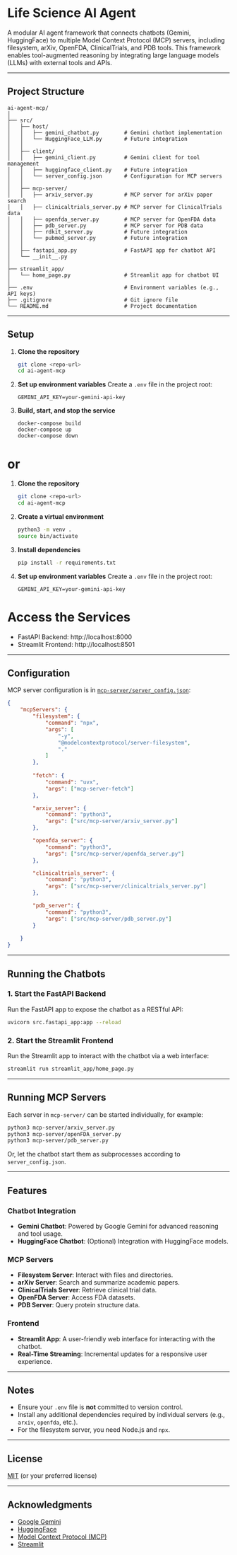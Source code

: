 # Life Science AI Agent

A modular AI agent framework that connects chatbots (Gemini, HuggingFace) to multiple Model Context Protocol (MCP) servers, including filesystem, arXiv, OpenFDA, ClinicalTrials, and PDB tools. This framework enables tool-augmented reasoning by integrating large language models (LLMs) with external tools and APIs.

---

## Project Structure

```
ai-agent-mcp/
│
├── src/
│   ├── host/
│   │   ├── gemini_chatbot.py        # Gemini chatbot implementation
│   │   └── HuggingFace_LLM.py       # Future integration
│   │
│   ├── client/
│   │   ├── gemini_client.py         # Gemini client for tool management
│   │   ├── huggingface_client.py    # Future integration
│   │   └── server_config.json       # Configuration for MCP servers
│   │
│   ├── mcp-server/
│   │   ├── arxiv_server.py          # MCP server for arXiv paper search
│   │   ├── clinicaltrials_server.py # MCP server for ClinicalTrials data
│   │   ├── openfda_server.py        # MCP server for OpenFDA data
│   │   ├── pdb_server.py            # MCP server for PDB data
│   │   ├── rdkit_server.py          # Future integration
│   │   └── pubmed_server.py         # Future integration
│   │
│   ├── fastapi_app.py               # FastAPI app for chatbot API
│   └── __init__.py
│
├── streamlit_app/
│   └── home_page.py                 # Streamlit app for chatbot UI
│
├── .env                             # Environment variables (e.g., API keys)
├── .gitignore                       # Git ignore file
└── README.md                        # Project documentation
```


---

## Setup

1. **Clone the repository**
    ```sh
    git clone <repo-url>
    cd ai-agent-mcp
    ```

2. **Set up environment variables**
    Create a `.env` file in the project root:
    ```
    GEMINI_API_KEY=your-gemini-api-key
    ```

3. **Build, start, and stop the service**
    ```
    docker-compose build
    docker-compose up
    docker-compose down
    ```

# or

1. **Clone the repository**
    ```sh
    git clone <repo-url>
    cd ai-agent-mcp
    ```

2. **Create a virtual environment**
    ```sh
    python3 -m venv .
    source bin/activate
    ```

3. **Install dependencies**
    ```sh
    pip install -r requirements.txt
    ```

4. **Set up environment variables**
    Create a `.env` file in the project root:
    ```
    GEMINI_API_KEY=your-gemini-api-key
    ```

# Access the Services
- FastAPI Backend: http://localhost:8000
- Streamlit Frontend: http://localhost:8501

---

## Configuration

MCP server configuration is in [`mcp-server/server_config.json`](src/client/server_config.json):

```json
{
    "mcpServers": {
        "filesystem": {
            "command": "npx",
            "args": [
                "-y",
                "@modelcontextprotocol/server-filesystem",
                "."
            ]
        },
        
        "fetch": {
            "command": "uvx",
            "args": ["mcp-server-fetch"]
        },

        "arxiv_server": {
            "command": "python3",
            "args": ["src/mcp-server/arxiv_server.py"]
        },

        "openfda_server": {
            "command": "python3",
            "args": ["src/mcp-server/openfda_server.py"]
        },

        "clinicaltrials_server": {
            "command": "python3",
            "args": ["src/mcp-server/clinicaltrials_server.py"]
        },

        "pdb_server": {
            "command": "python3",
            "args": ["src/mcp-server/pdb_server.py"]
        }
        
    }
}
```

---

## Running the Chatbots

### 1. Start the FastAPI Backend
Run the FastAPI app to expose the chatbot as a RESTful API:
```sh
uvicorn src.fastapi_app:app --reload
```

### 2. Start the Streamlit Frontend
Run the Streamlit app to interact with the chatbot via a web interface:
```sh
streamlit run streamlit_app/home_page.py
```

---

## Running MCP Servers

Each server in `mcp-server/` can be started individually, for example:

```sh
python3 mcp-server/arxiv_server.py
python3 mcp-server/openFDA_server.py
python3 mcp-server/pdb_server.py
```

Or, let the chatbot start them as subprocesses according to `server_config.json`.

---

## Features

### Chatbot Integration
- **Gemini Chatbot**: Powered by Google Gemini for advanced reasoning and tool usage.
- **HuggingFace Chatbot**: (Optional) Integration with HuggingFace models.

### MCP Servers
- **Filesystem Server**: Interact with files and directories.
- **arXiv Server**: Search and summarize academic papers.
- **ClinicalTrials Server**: Retrieve clinical trial data.
- **OpenFDA Server**: Access FDA datasets.
- **PDB Server**: Query protein structure data.

### Frontend
- **Streamlit App**: A user-friendly web interface for interacting with the chatbot.
- **Real-Time Streaming**: Incremental updates for a responsive user experience.

---

## Notes

- Ensure your `.env` file is **not** committed to version control.
- Install any additional dependencies required by individual servers (e.g., `arxiv`, `openfda`, etc.).
- For the filesystem server, you need Node.js and `npx`.

---

## License

[MIT](LICENSE) (or your preferred license)

---

## Acknowledgments

- [Google Gemini](https://ai.google.dev/)
- [HuggingFace](https://huggingface.co/)
- [Model Context Protocol (MCP)](https://github.com/modelcontextprotocol)
- [Streamlit](https://streamlit.io)
